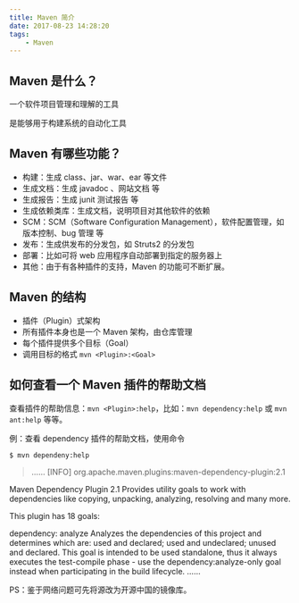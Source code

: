 ```yaml
---
title: Maven 简介
date: 2017-08-23 14:28:20
tags: 
    - Maven
---
```


## Maven 是什么？
一个软件项目管理和理解的工具

是能够用于构建系统的自动化工具

## Maven 有哪些功能？
* 构建：生成 class、jar、war、ear 等文件
* 生成文档：生成 javadoc 、网站文档 等
* 生成报告：生成 junit 测试报告 等
* 生成依赖类库：生成文档，说明项目对其他软件的依赖
* SCM：SCM（Software Configuration Management），软件配置管理，如版本控制、bug 管理 等
* 发布：生成供发布的分发包，如 Struts2 的分发包
* 部署：比如可将 web 应用程序自动部署到指定的服务器上
* 其他：由于有各种插件的支持，Maven 的功能可不断扩展。

## Maven 的结构
* 插件（Plugin）式架构
* 所有插件本身也是一个 Maven 架构，由仓库管理
* 每个插件提供多个目标（Goal）
 * 调用目标的格式 `mvn <Plugin>:<Goal>`

## 如何查看一个 Maven 插件的帮助文档
查看插件的帮助信息：`mvn <Plugin>:help`，比如：`mvn dependency:help` 或 `mvn ant:help` 等等。

例：查看 dependency 插件的帮助文档，使用命令
``` bash
$ mvn dependeny:help
```

>……
[INFO] org.apache.maven.plugins:maven-dependency-plugin:2.1
>
Maven Dependency Plugin 2.1
Provides utility goals to work with dependencies like copying, unpacking, analyzing, resolving and many more.
>
This plugin has 18 goals:
>
dependency: analyze
Analyzes the dependencies of this project and determines which are: used and declared; used and undeclared; unused and declared. This goal is intended to be used standalone, thus it always executes the test-compile phase - use the dependency:analyze-only goal instead when participating in the build lifecycle.
……

PS：鉴于网络问题可先将源改为开源中国的镜像库。